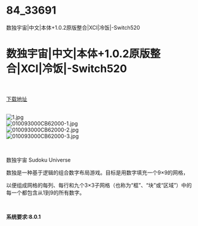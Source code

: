 # 84_33691
数独宇宙|中文|本体+1.0.2原版整合|XCI|冷饭|-Switch520
# 数独宇宙|中文|本体+1.0.2原版整合|XCI|冷饭|-Switch520
 <br/></br>
[下载地址](https://www.switch520.cc/article/33691 "下载地址")
<br/></br>

<p><img title="1.jpg" src="https://www.switch520.cc/muke_img/2022_06_30_40ad4fd2f660b.jpg" alt="1.jpg"><br>
<img title="010093000CB62000-1.jpg" src="https://www.switch520.cc/muke_img/2022_06_30_8987a5dae3873.jpg" alt="010093000CB62000-1.jpg"><br>
<img title="010093000CB62000-2.jpg" src="https://www.switch520.cc/muke_img/2022_06_30_01d2a2d99f3f8.jpg" alt="010093000CB62000-2.jpg"><br>
<img title="010093000CB62000-3.jpg" src="https://www.switch520.cc/muke_img/2022_06_30_83df02be7fe27.jpg" alt="010093000CB62000-3.jpg"></p>
<p>&nbsp;</p>
<p>数独宇宙 Sudoku Universe</p>
<p>数独是一种基于逻辑的组合数字布局游戏。目标是用数字填充一个9×9的网格，</p>
<p>以便组成网格的每列、每行和九个3×3子网格（也称为“框”、“块”或“区域”）中的每一个都包含从1到9的所有数字。</p>
<p>&nbsp;</p>
<p><strong>系统要求:8.0.1</strong></p>


